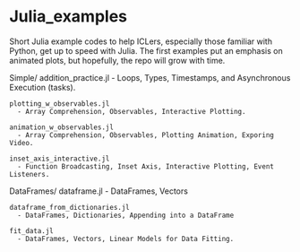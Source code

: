 # Julia_examples
Short Julia example codes to help ICLers, especially those familiar with Python, get up to speed with Julia.
The first examples put an emphasis on animated plots, but hopefully, the repo will grow with time.

Simple/
    addition_practice.jl
      - Loops, Types, Timestamps, and Asynchronous Execution (tasks).

    plotting_w_observables.jl
      - Array Comprehension, Observables, Interactive Plotting.

    animation_w_observables.jl
      - Array Comprehension, Observables, Plotting Animation, Exporing Video.

    inset_axis_interactive.jl
      - Function Broadcasting, Inset Axis, Interactive Plotting, Event Listeners.

DataFrames/
    dataframe.jl
      - DataFrames, Vectors

    dataframe_from_dictionaries.jl
      - DataFrames, Dictionaries, Appending into a DataFrame

    fit_data.jl
      - DataFrames, Vectors, Linear Models for Data Fitting.
